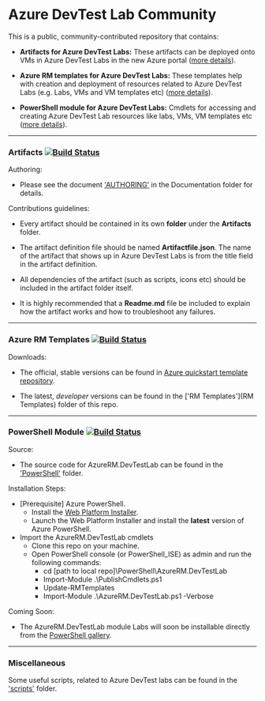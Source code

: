 # Azure DevTest Lab Community
This is a public, community-contributed repository that contains:
- **Artifacts for Azure DevTest Labs:** These artifacts can be deployed onto VMs in Azure DevTest Labs in the new Azure portal ([more details](#artifacts)).

- **Azure RM templates for Azure DevTest Labs:** These templates help with creation and deployment of resources related to Azure DevTest Labs (e.g. Labs, VMs and VM templates etc) ([more details](#azure-rm-templates)).

- **PowerShell module for Azure DevTest Labs:** Cmdlets for accessing and creating Azure DevTest Lab resources like labs, VMs, VM templates etc ([more details](#powershell-module)).

---
### Artifacts [![Build Status](http://dtl-internal-ci.westus.cloudapp.azure.com:8080/job/Regression-Tests-Artifacts/badge/icon?style=plastic)](http://dtl-internal-ci.westus.cloudapp.azure.com:8080/job/Regression-Tests-Artifacts/)
Authoring:
- Please see the document ['AUTHORING'](Documentation/AUTHORING.md) in the Documentation folder for details.

Contributions guidelines:
- Every artifact should be contained in its own **folder** under the **Artifacts** folder.

- The artifact definition file should be named **Artifactfile.json**. The name of the artifact that shows up in Azure DevTest Labs is from the title field in the artifact definition.

- All dependencies of the artifact (such as scripts, icons etc) should be included in the artifact folder itself.

- It is highly recommended that a **Readme.md** file be included to explain how the artifact works and how to troubleshoot any failures.

---
### Azure RM Templates [![Build Status](http://dtl-internal-ci.westus.cloudapp.azure.com:8080/job/Regression-Tests-ARMTemplates/badge/icon?style=plastic)](http://dtl-internal-ci.westus.cloudapp.azure.com:8080/job/Regression-Tests-ARMTemplates/)
Downloads:
- The official, stable versions can be found in [Azure quickstart template repository](https://github.com/Azure/azure-quickstart-templates).

- The latest, *developer* versions can be found in the ['RM Templates'](RM Templates) folder of this repo.

---
### PowerShell Module [![Build Status](http://dtl-internal-ci.westus.cloudapp.azure.com:8080/job/Regression-Tests-PowerShell/badge/icon?style=plastic)](http://dtl-internal-ci.westus.cloudapp.azure.com:8080/job/Regression-Tests-PowerShell/)
Source:
- The source code for AzureRM.DevTestLab can be found in the ['PowerShell'](powershell) folder.

Installation Steps:
- [Prerequisite] Azure PowerShell.
  - Install the [Web Platform Installer](http://www.microsoft.com/web/downloads/platform.aspx).
  - Launch the Web Platform Installer and install the **latest** version of Azure PowerShell.
- Import the AzureRM.DevTestLab cmdlets
  - Clone this repo on your machine.
  - Open PowerShell console (or PowerShell_ISE) as admin and run the following commands:
    - cd [path to local repo]\\PowerShell\\AzureRM.DevTestLab
    - Import-Module .\\PublishCmdlets.ps1
    - Update-RMTemplates
    - Import-Module .\\AzureRM.DevTestLab.ps1 -Verbose

Coming Soon:
- The AzureRM.DevTestLab module Labs will soon be installable directly from the [PowerShell gallery](https://www.powershellgallery.com).

---
### Miscellaneous

Some useful scripts, related to Azure DevTest labs can be found in the ['scripts'](scripts) folder.
